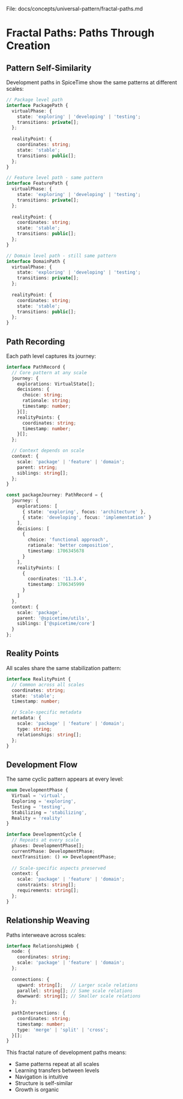 File: docs/concepts/universal-pattern/fractal-paths.md

# Fractal Paths: Paths Through Creation

## Pattern Self-Similarity

Development paths in SpiceTime show the same patterns at different scales:

```typescript
// Package level path
interface PackagePath {
  virtualPhase: {
    state: 'exploring' | 'developing' | 'testing';
    transitions: private[];
  };
  
  realityPoint: {
    coordinates: string;
    state: 'stable';
    transitions: public[];
  };
}

// Feature level path - same pattern
interface FeaturePath {
  virtualPhase: {
    state: 'exploring' | 'developing' | 'testing';
    transitions: private[];
  };
  
  realityPoint: {
    coordinates: string;
    state: 'stable';
    transitions: public[];
  };
}

// Domain level path - still same pattern
interface DomainPath {
  virtualPhase: {
    state: 'exploring' | 'developing' | 'testing';
    transitions: private[];
  };
  
  realityPoint: {
    coordinates: string;
    state: 'stable';
    transitions: public[];
  };
}
```

## Path Recording

Each path level captures its journey:

```typescript
interface PathRecord {
  // Core pattern at any scale
  journey: {
    explorations: VirtualState[];
    decisions: {
      choice: string;
      rationale: string;
      timestamp: number;
    }[];
    realityPoints: {
      coordinates: string;
      timestamp: number;
    }[];
  };

  // Context depends on scale
  context: {
    scale: 'package' | 'feature' | 'domain';
    parent: string;
    siblings: string[];
  };
}

const packageJourney: PathRecord = {
  journey: {
    explorations: [
      { state: 'exploring', focus: 'architecture' },
      { state: 'developing', focus: 'implementation' }
    ],
    decisions: [
      {
        choice: 'functional approach',
        rationale: 'better composition',
        timestamp: 1706345678
      }
    ],
    realityPoints: [
      {
        coordinates: '11.3.4',
        timestamp: 1706345999
      }
    ]
  },
  context: {
    scale: 'package',
    parent: '@spicetime/utils',
    siblings: ['@spicetime/core']
  }
};
```

## Reality Points

All scales share the same stabilization pattern:

```typescript
interface RealityPoint {
  // Common across all scales
  coordinates: string;
  state: 'stable';
  timestamp: number;

  // Scale-specific metadata
  metadata: {
    scale: 'package' | 'feature' | 'domain';
    type: string;
    relationships: string[];
  };
}
```

## Development Flow

The same cyclic pattern appears at every level:

```typescript
enum DevelopmentPhase {
  Virtual = 'virtual',
  Exploring = 'exploring',
  Testing = 'testing',
  Stabilizing = 'stabilizing',
  Reality = 'reality'
}

interface DevelopmentCycle {
  // Repeats at every scale
  phases: DevelopmentPhase[];
  currentPhase: DevelopmentPhase;
  nextTransition: () => DevelopmentPhase;
  
  // Scale-specific aspects preserved
  context: {
    scale: 'package' | 'feature' | 'domain';
    constraints: string[];
    requirements: string[];
  };
}
```

## Relationship Weaving

Paths interweave across scales:

```typescript
interface RelationshipWeb {
  node: {
    coordinates: string;
    scale: 'package' | 'feature' | 'domain';
  };
  
  connections: {
    upward: string[];   // Larger scale relations
    parallel: string[]; // Same scale relations
    downward: string[]; // Smaller scale relations
  };
  
  pathIntersections: {
    coordinates: string;
    timestamp: number;
    type: 'merge' | 'split' | 'cross';
  }[];
}
```

This fractal nature of development paths means:

- Same patterns repeat at all scales
- Learning transfers between levels
- Navigation is intuitive
- Structure is self-similar
- Growth is organic